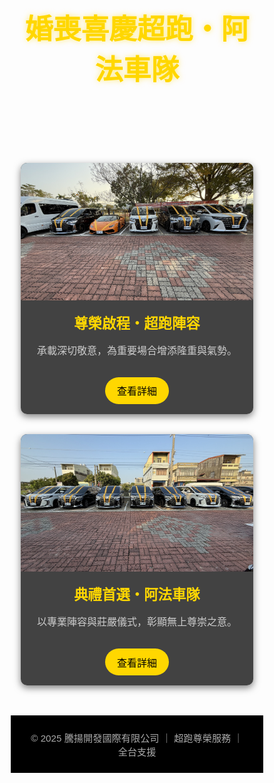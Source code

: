 <!DOCTYPE html>
<html lang="zh-Hant">
<head>
  <meta charset="UTF-8">
  <meta name="viewport" content="width=device-width, initial-scale=1.0">
  <title>婚喪喜慶超跑・阿法車隊</title>
  <style>
    * { margin: 0; padding: 0; box-sizing: border-box; font-family: 'Noto Sans TC', 'Microsoft JhengHei', sans-serif; scroll-behavior: smooth; }
    body { background: url('https://png.pngtree.com/background/20210709/original/pngtree-high-end-atmospheric-black-gold-poster-background-picture-image_1629960.jpg') no-repeat center center fixed; background-size: cover; color: #eee; min-height: 100vh; position: relative; }
    header { text-align: center; padding: 2rem 1rem; color: gold; }
    header h1 { font-size: 2.8rem; margin-bottom: 1rem; text-shadow: 0 0 10px rgba(255,215,0,0.5); }
    .supercar-showcase { max-width: 1400px; margin: 2rem auto; padding: 1rem; }
    .car-grid { display: grid; grid-template-columns: repeat(auto-fit, minmax(300px, 1fr)); gap: 2rem; }
    .car-card { background: rgba(34, 34, 34, 0.85); border-radius: 10px; box-shadow: 0 4px 12px rgba(0,0,0,0.5); overflow: hidden; text-align: center; transition: transform 0.3s, box-shadow 0.3s; }
    .car-card:hover { transform: translateY(-5px); box-shadow: 0 8px 16px rgba(255,215,0,0.2); }
    .car-card img { width: 100%; height: 220px; object-fit: cover; transition: transform 0.3s; }
    .car-card img:hover { transform: scale(1.02); }
    .car-card h3 { color: gold; margin: 1rem 0 0.5rem; font-size: 1.4rem; }
    .car-card p { font-size: 1rem; padding: 0 1rem 1rem; color: #ccc; }
    .cta-button { background: gold; color: #000; border: none; padding: 0.6rem 1.2rem; margin-bottom: 1rem; border-radius: 30px; font-size: 1rem; cursor: pointer; transition: background 0.3s, transform 0.3s; }
    .cta-button:hover { background: #ffea00; transform: scale(1.05); }
    footer { text-align: center; padding: 1.5rem; font-size: 0.95rem; background: #000; color: #aaa; }
    @media (max-width: 768px) { .car-card img { height: 180px; } }
  </style>
</head>
<body>
<header>
  <h1>婚喪喜慶超跑・阿法車隊</h1>
</header>
<section class="supercar-showcase">
  <div class="car-grid">
    <div class="car-card">
      <a href="supercar-showcase1.html">
        <img src="https://raw.githubusercontent.com/LeoCheng802/restore111/refs/heads/main/assest/images/%E5%9C%96%E6%AA%94/%E5%A9%9A%E5%96%AA%E5%96%9C%E6%85%B6%E8%B6%85%E8%B7%91%E3%80%81%E9%98%BF%E6%B3%95%E8%BB%8A%E9%9A%8A%20(1).jpg" alt="婚喪喜慶・超跑車隊">
      </a>
      <h3>尊榮啟程・超跑陣容</h3>
      <p>承載深切敬意，為重要場合增添隆重與氣勢。</p>
      <button class="cta-button" onclick="location.href='supercar-showcase1.html'">查看詳細</button>
    </div>
    <div class="car-card">
      <a href="supercar-showcase.html">
        <img src="https://raw.githubusercontent.com/LeoCheng802/restore111/refs/heads/main/assest/images/%E5%9C%96%E6%AA%94/%E5%A9%9A%E5%96%AA%E5%96%9C%E6%85%B6%E8%B6%85%E8%B7%91%E3%80%81%E9%98%BF%E6%B3%95%E8%BB%8A%E9%9A%8A%20(2).jpg" alt="阿法超跑隊">
      </a>
      <h3>典禮首選・阿法車隊</h3>
      <p>以專業陣容與莊嚴儀式，彰顯無上尊崇之意。</p>
      <button class="cta-button" onclick="location.href='supercar-showcase.html'">查看詳細</button>
    </div>
  </div>
</section>
<footer>
  &copy; 2025 騰揚開發國際有限公司 ｜ 超跑尊榮服務 ｜ 全台支援
</footer>
</body>
</html>
